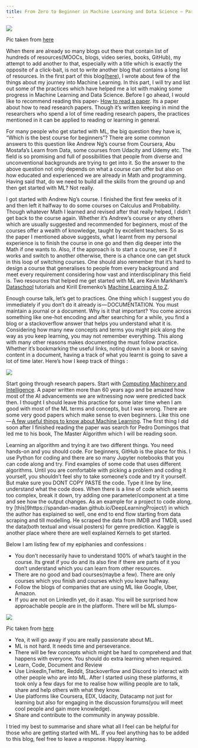 ```yaml
---
title: From Zero to Beginner in Machine Learning and Data Science — Part 2
---
```

![](https://cdn-images-1.medium.com/max/1500/1*ZkZS46p7Lbw-PDBtPMfEEw.jpeg)
<p class="caption">Pic taken from <a href='https://www.cloudirec.com/blog/learn-machine-learning-in-15-minutes/'>here</a></p>
 
 When there are already so many blogs out there that contain list of hundreds of resources(MOOCs, blogs, video series, books, GitHub), my attempt to add another to that, especially with a title which is exactly the opposite of a click-bait, is not to write another blog that contains a long list of resources. <!--break-->In the first part of this blog([here](https://theimgclist.github.io/MachineLearning1/)), I wrote about few of the things about my journey into Machine Learning. In this part, I will try and list out some of the practices which have helped me a lot with making some progress in Machine Learning and Data Science. Before I go ahead, I would like to recommend reading this paper- [How to read a paper](https://www.google.co.in/url?sa=t&rct=j&q=&esrc=s&source=web&cd=1&cad=rja&uact=8&ved=0ahUKEwid28HF0a_YAhUG5o8KHRLQCdAQFggoMAA&url=http%3A%2F%2Fccr.sigcomm.org%2Fonline%2Ffiles%2Fp83-keshavA.pdf&usg=AOvVaw3XAM4Y6Gz7gnWK-S2t_prz). Its a paper about how to read research papers. Though it’s written keeping in mind the researchers who spend a lot of time reading research papers, the practices mentioned in it can be applied to reading or learning in general.
 
 
 For many people who get started with ML, the big question they have is, “Which is the best course for beginners”? There are some common answers to this question like Andrew Ng’s course from Coursera, Abu Mostafa’s Learn from Data, some courses from Udacity and Udemy etc. The field is so promising and full of possibilities that people from diverse and unconventional backgrounds are trying to get into it. So the answer to the above question not only depends on what a course can offer but also on how educated and experienced we are already in Math and programming. Having said that, do we need to build all the skills from the ground up and then get started with ML? Not really.
 
 
 I got started with Andrew Ng’s course. I finished the first few weeks of it and then left it halfway to do some courses on Calculus and Probability. Though whatever Math I learned and revised after that really helped, I didn’t get back to the course again. Whether it’s Andrew’s course or any others which are usually suggested and recommended for beginners, most of the courses offer a wealth of knowledge, taught by excellent teachers. So as the paper I mentioned above suggests, what I learnt from my personal experience is to finish the course in one go and then dig deeper into the Math if one wants to. Also, if the approach is to start a course, see if it works and switch to another otherwise, there is a chance one can get stuck in this loop of switching courses. One should also remember that it’s hard to design a course that generalises to people from every background and meet every requirement considering how vast and interdisciplinary this field is. Two resources that helped me get started with ML are Kevin Markham’s [Dataschool](http://www.dataschool.io/) tutorials and Kirill Eremenko’s [Machine Learning A to Z](https://www.udemy.com/machinelearning/).
 
 
 Enough course talk, let’s get to practices. One thing which I suggest you do immediately if you don’t do it already is — DOCUMENTATION. You must maintain a journal or a document. Why is it that important? You come across something like one-hot encoding and after searching for a while, you find a blog or a stackoverflow answer that helps you understand what it is. Considering how many new concepts and terms you might pick along the way as you keep learning, you may not remember everything. This along with many other reasons makes documenting the must follow practice. Whether it’s bookmarking the useful links, noting down in a book or saving content in a document, having a track of what you learnt is going to save a lot of time later. Here’s how I keep track of things :
 
 
 ![](https://cdn-images-1.medium.com/max/600/1*1XN3raFSuq_aD36MJqsRkA.jpeg)
 
 
 Start going through research papers. Start with [Computing Machinery and Intelligence](https://www.google.co.in/url?sa=t&rct=j&q=&esrc=s&source=web&cd=1&cad=rja&uact=8&ved=0ahUKEwiTpKOahsbYAhWBRo8KHRZABSIQFggtMAA&url=https%3A%2F%2Fwww.csee.umbc.edu%2Fcourses%2F471%2Fpapers%2Fturing.pdf&usg=AOvVaw0Bm_LDFb7eLjzmCNrEgA2s). A paper written more than 60 years ago and be amazed how most of the AI advancements we are witnessing now were predicted back then. I thought I should leave this practice for some later time when I am good with most of the ML terms and concepts, but I was wrong. There are some very good papers which make sense to even beginners. Like this one — [A few useful things to know about Machine Learning](https://www.google.co.in/url?sa=t&rct=j&q=&esrc=s&source=web&cd=3&cad=rja&uact=8&ved=0ahUKEwitrYL6h8bYAhXJN48KHTrnBz4QFggzMAI&url=https%3A%2F%2Fhomes.cs.washington.edu%2F~pedrod%2Fpapers%2Fcacm12.pdf&usg=AOvVaw3WpJHCReT1Fs18c7CNtiCy). The first thing I did soon after I finished reading the paper was search for Pedro Domingos that led me to his book, The Master Algorithm which I will be reading soon.
 
 
 Learning an algorithm and trying it are two different things. You need hands-on and you should code. For beginners, GitHub is the place for this. I use Python for coding and there are so many Jupyter notebooks that you can code along and try. Find examples of some code that uses different algorithms. Until you are comfortable with picking a problem and coding it yourself, you shouldn’t feel shy to take someone’s code and try it yourself. But make sure you DONT COPY PASTE the code. Type it line by line, understand what the code does. When there is a line of code which seems too complex, break it down, try adding one parameter/component at a time and see how the output changes. As an example for a project to code along, try [this]9https://spandan-madan.github.io/DeepLearningProject/) in which the author has explained so well, one end to end flow starting from data scraping and till modelling. He scraped the data from IMDB and TMDB, used the data(both textual and visual posters) for genre prediction. Kaggle is another place where there are well explained Kernels to get started.
 
 
 Below I am listing few of my epiphanies and confessions :

* You don’t necessarily have to understand 100% of what’s taught in the course. Its great if you do and its also fine if there are parts of it you don’t understand which you can learn from other resources.
* There are no good and bad courses(maybe a few). There are only courses which you finish and courses which you leave halfway.
* Follow the blogs of companies that are using ML like Google, Uber, Amazon.
* If you are not on LinkedIn yet, do it asap. You will be surprised how approachable people are in the platform.
There will be ML slumps-

![](https://cdn-images-1.medium.com/max/600/1*SlgzQcnAXQXH2yZTrTAddQ.jpeg)
<p class="caption">Pic taken from <a href="https://fictionophile.wordpress.com/2017/10/14/i-love-to-read-but-im-in-a-slump/">here</a></p>


* Yea, it will go away if you are really passionate about ML.
* ML is not hard. It needs time and perseverance.
* There will be few concepts which might be hard to comprehend and that happens with everyone. You should do extra learning when required.
* Learn, Code, Document and Review
* Use LinkedIn,Twitter, Reddit, Stackoverflow and Discord to interact with other people who are into ML. After I started using these platforms, it took only a few days for me to realise how willing people are to talk, share and help others with what they know.
* Use platforms like Coursera, EDX, Udacity, Datacamp not just for learning but also for engaging in the discussion forums(you will meet cool people and gain more knowledge).
* Share and contribute to the community in anyway possible.  

I tried my best to summarise and share what all I feel can be helpful for those who are getting started with ML. If you feel anything has to be added to this blog, feel free to leave a response. Happy learning.